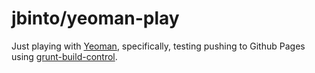 # jbinto/yeoman-play

Just playing with [Yeoman](http://yeoman.io/), specifically, testing pushing to Github Pages using [grunt-build-control](https://github.com/robwierzbowski/grunt-build-control).
